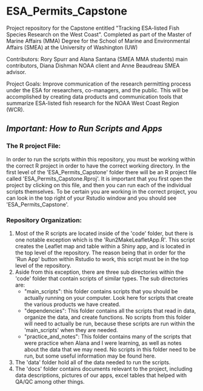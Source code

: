 # ESA_Permits_Capstone
Project repository for the Capstone entitled "Tracking ESA-listed Fish Species Research on the West Coast". Completed as part of the Master of Marine Affairs (MMA) Degree for the School of Marine and Environmental Affairs (SMEA) at the University of Washington (UW)

Contributors:
Rory Spurr and Alana Santana (SMEA MMA students) main contributors, Diana Dishman NOAA client and Anne Beaudreau SMEA advisor.

Project Goals:
Improve communication of the research permitting process under the ESA for researchers, co-managers, and the public. This will be accomplished by creating data products and communication tools that summarize ESA-listed fish research for the NOAA West Coast Region (WCR).

## ***Important: How to Run Scripts and Apps***
### The R project File:
In order to run the scripts within this repository, you must be working within the correct R project in order to have the correct working directory. In the first level of the 'ESA_Permits_Capstone' folder there will be an R project file called 'ESA_Permits_Capstone.Rproj'. It is important that you first open the project by clicking on this file, and then you can run each of the individual scripts themselves. To be certain you are working in the correct project, you can look in the top right of your Rstudio window and you should see 'ESA_Permits_Capstone'.

### Repository Organization:
1. Most of the R scripts are located inside of the 'code' folder, but there is one notable exception which is the 'Run2MakeLeafletApp.R'. This script creates the Leaflet map and table within a Shiny app, and is located in the top level of the repository. The reason being that in order for the 'Run App' button within Rstudio to work, this script must be in the top level of the repository. 
2. Aside from this exception, there are three sub directories within the 'code' folder that contain scripts of similar types. The sub directories are:
   - "main_scripts": this folder contains scripts that you should be actually running on your computer. Look here for scripts that create the various products we have created.
   - "dependencies": This folder contains all the scripts that read in data, organize the data, and create functions. No scripts from this folder will need to actually be run, because these scripts are run within the 'main_scripts' when they are needed.
   - "practice_and_notes": This folder contains many of the scripts that were practice when Alana and I were learning, as well as notes about the data that we may need. No scripts in this folder need to be run, but some useful information may be found here.
2. The 'data' folder hold all of the data needed to run the scripts.
3. The 'docs' folder contains documents relevant to the project, including data descriptions, pictures of our apps, excel tables that helped with QA/QC among other things.







